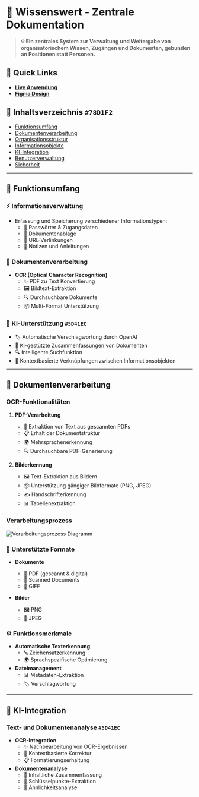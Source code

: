 <!-- 
CI Colors:
Text: #DAF2FB (helles Blau)
Background: #010709 (fast schwarz) 
Primary: #78D1F2 (mittleres Blau)
Secondary: #101093 (dunkles Blau)
Accent: #5D41EC (Violett)
-->

# 🌟 Wissenswert - Zentrale Dokumentation

> **💡 Ein zentrales System zur Verwaltung und Weitergabe von organisatorischem Wissen, Zugängen und Dokumenten, gebunden an Positionen statt Personen.**

## 🔗 Quick Links
- **[Live Anwendung](https://hackathon24.interestedowl.de)** 
- **[Figma Design](https://www.figma.com/design/RLw7oZMoLcmllxVPrI7HeW/Hackstreetsboys?node-id=0-1&t=VpoIA5kQY50jJwaZ-1)**

## 📑 Inhaltsverzeichnis `#78D1F2`
- [Funktionsumfang](#funktionsumfang)
- [Dokumentenverarbeitung](#dokumentenverarbeitung)
- [Organisationsstruktur](#organisationsstruktur)
- [Informationsobjekte](#informationsobjekte)
- [KI-Integration](#ki-integration)
- [Benutzerverwaltung](#benutzerverwaltung)
- [Sicherheit](#sicherheit)

---

## 🎯 Funktionsumfang 

### ⚡ Informationsverwaltung 
- Erfassung und Speicherung verschiedener Informationstypen:
  - 📝 Passwörter & Zugangsdaten
  - 📁 Dokumentenablage
  - 🔗 URL-Verlinkungen
  - 📒 Notizen und Anleitungen

### 📄 Dokumentenverarbeitung
- **OCR (Optical Character Recognition)**
  - ✨ PDF zu Text Konvertierung
  - 🖼️ Bildtext-Extraktion
  - 🔍 Durchsuchbare Dokumente
  - 📦 Multi-Format Unterstützung

### 🤖 KI-Unterstützung `#5D41EC`
- 🏷️ Automatische Verschlagwortung durch OpenAI
- 📝 KI-gestützte Zusammenfassungen von Dokumenten
- 🔍 Intelligente Suchfunktion
- 🔗 Kontextbasierte Verknüpfungen zwischen Informationsobjekten

---

## 📑 Dokumentenverarbeitung 

### OCR-Funktionalitäten 
1. **PDF-Verarbeitung**
   - 📄 Extraktion von Text aus gescannten PDFs
   - 📋 Erhalt der Dokumentstruktur
   - 🌍 Mehrsprachenerkennung
   - 🔍 Durchsuchbare PDF-Generierung

2. **Bilderkennung**
   - 🖼️ Text-Extraktion aus Bildern
   - 📦 Unterstützung gängiger Bildformate (PNG, JPEG)
   - ✍️ Handschrifterkennung
   - 📊 Tabellenextraktion

### Verarbeitungsprozess
![Verarbeitungsprozess Diagramm](https://github.com/user-attachments/assets/85c359e5-7d79-4707-9ac9-84bd5f0871ea)

### 📁 Unterstützte Formate 
- **Dokumente**
  - 📄 PDF (gescannt & digital)
  - 📑 Scanned Documents
  - 📑 GIFF
  
- **Bilder**
  - 🖼️ PNG
  - 📸 JPEG

### ⚙️ Funktionsmerkmale 
- **Automatische Texterkennung**
  - 🔤 Zeichensatzerkennung
  - 🌍 Sprachspezifische Optimierung
- **Dateimanagement**
  - 📊 Metadaten-Extraktion
  - 🏷️ Verschlagwortung

---

## 🤖 KI-Integration 

### Text- und Dokumentenanalyse `#5D41EC`
- **OCR-Integration**
  - ✨ Nachbearbeitung von OCR-Ergebnissen
  - 📝 Kontextbasierte Korrektur
  - 📋 Formatierungserhaltung
- **Dokumentenanalyse**
  - 📑 Inhaltliche Zusammenfassung
  - 🔑 Schlüsselpunkte-Extraktion
  - 🔄 Ähnlichkeitsanalyse
